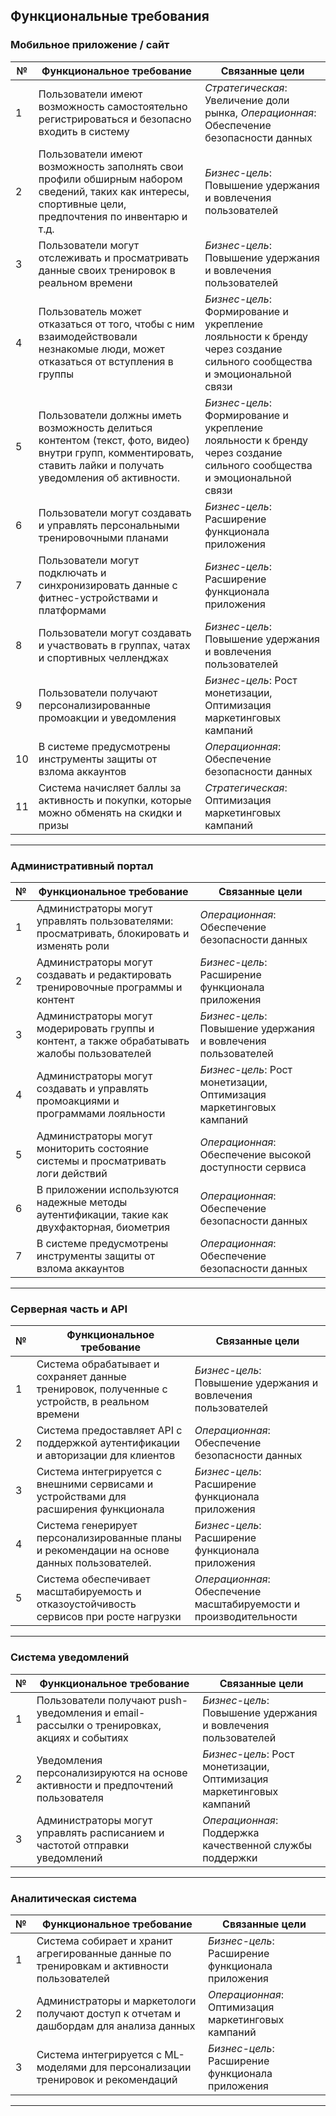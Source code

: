 ## Функциональные требования

### Мобильное приложение / сайт

| № | Функциональное требование                                                                                  | Связанные цели                                                                                 |
|----|------------------------------------------------------------------------------------------------------------|-----------------------------------------------------------------------------------------------------|
| 1  | Пользователи имеют возможность самостоятельно регистрироваться и безопасно входить в систему         | *Стратегическая*: Увеличение доли рынка, *Операционная*: Обеспечение безопасности данных                 |
| 2  | Пользователи имеют возможность заполнять свои профили обширным набором сведений, таких как интересы, спортивные цели, предпочтения по инвентарю и т.д.  | *Бизнес-цель*: Повышение удержания и вовлечения пользователей     |
| 3  | Пользователи могут отслеживать и просматривать данные своих тренировок в реальном времени | *Бизнес-цель*: Повышение удержания и вовлечения пользователей    |
| 4  | Пользователь может отказаться от того, чтобы с ним взаимодействовали незнакомые люди, может отказаться от вступления в группы | *Бизнес-цель*: Формирование и укрепление лояльности к бренду через создание сильного сообщества и эмоциональной связи    |
| 5  | Пользователи должны иметь возможность делиться контентом (текст, фото, видео) внутри групп, комментировать, ставить лайки и получать уведомления об активности.| *Бизнес-цель*: Формирование и укрепление лояльности к бренду через создание сильного сообщества и эмоциональной связи    |
| 6  | Пользователи могут создавать и управлять персональными тренировочными планами | *Бизнес-цель*: Расширение функционала приложения                                                      |
| 7  | Пользователи могут подключать и синхронизировать данные с фитнес-устройствами и платформами   | *Бизнес-цель*: Расширение функционала приложения                                     |
| 8  | Пользователи могут создавать и участвовать в группах, чатах и спортивных челленджах | *Бизнес-цель*: Повышение удержания и вовлечения пользователей                                         |
| 9  | Пользователи получают персонализированные промоакции и уведомления                                                             | *Бизнес-цель*: Рост монетизации, Оптимизация маркетинговых кампаний                                   |
| 10 | В системе предусмотрены инструменты защиты от взлома аккаунтов | *Операционная*: Обеспечение безопасности данных   |
| 11 | Система начисляет баллы за активность и покупки, которые можно обменять на скидки и призы | *Стратегическая*: Оптимизация маркетинговых кампаний

__________________________

### Административный портал

| № | Функциональное требование                                                                                  | Связанные цели                                                                                 |
|----|------------------------------------------------------------------------------------------------------------|-----------------------------------------------------------------------------------------------------|
| 1  | Администраторы могут управлять пользователями: просматривать, блокировать и изменять роли       | *Операционная*: Обеспечение безопасности данных   |
| 2  | Администраторы могут создавать и редактировать тренировочные программы и контент   |  *Бизнес-цель*: Расширение функционала приложения      |
| 3  | Администраторы могут модерировать группы и контент, а также обрабатывать жалобы пользователей   |  *Бизнес-цель*: Повышение удержания и вовлечения пользователей      |
| 4 | Администраторы могут создавать и управлять промоакциями и программами лояльности  |  *Бизнес-цель*: Рост монетизации, Оптимизация маркетинговых кампаний      |
| 5  | Администраторы могут мониторить состояние системы и просматривать логи действий  |  *Операционная*: Обеспечение высокой доступности сервиса        |
| 6 | В приложении используются надежные методы аутентификации, такие как двухфакторная, биометрия | *Операционная*: Обеспечение безопасности данных   |
| 7 | В системе предусмотрены инструменты защиты от взлома аккаунтов | *Операционная*: Обеспечение безопасности данных   |

__________________________

### Серверная часть и API

| № | Функциональное требование                                                                                  | Связанные цели                                                                                 |
|----|------------------------------------------------------------------------------------------------------------|-----------------------------------------------------------------------------------------------------|
| 1  | Система обрабатывает и сохраняет данные тренировок, полученные с устройств, в реальном времени     | *Бизнес-цель*: Повышение удержания и вовлечения пользователей                                         |
| 2   | Система предоставляет API с поддержкой аутентификации и авторизации для клиентов  | *Операционная*: Обеспечение безопасности данных                                                       |
| 3   | Система интегрируется с внешними сервисами и устройствами для расширения функционала  | *Бизнес-цель*: Расширение функционала приложения  |
| 4  | Система генерирует персонализированные планы и рекомендации на основе данных пользователей.    | *Бизнес-цель*: Расширение функционала приложения                                                      |
| 5  | Система обеспечивает масштабируемость и отказоустойчивость сервисов при росте нагрузки  | *Операционная*: Обеспечение масштабируемости и производительности                                    |
__________________________

### Система уведомлений

| № | Функциональное требование                                                                                  | Связанные цели                                                                                 |
|----|------------------------------------------------------------------------------------------------------------|-----------------------------------------------------------------------------------------------------|
| 1  | Пользователи получают push-уведомления и email-рассылки о тренировках, акциях и событиях    | *Бизнес-цель*: Повышение удержания и вовлечения пользователей                                         |
| 2  | Уведомления персонализируются на основе активности и предпочтений пользователя    | *Бизнес-цель*: Рост монетизации, Оптимизация маркетинговых кампаний                                   |
| 3  | Администраторы могут управлять расписанием и частотой отправки уведомлений    | *Операционная*: Поддержка качественной службы поддержки                                              |

__________________________

### Аналитическая система

| № | Функциональное требование                                                                                  | Связанные цели                                                                                 |
|----|------------------------------------------------------------------------------------------------------------|-----------------------------------------------------------------------------------------------------|
| 1 | Система собирает и хранит агрегированные данные по тренировкам и активности пользователей  | *Бизнес-цель*: Расширение функционала приложения    |
| 2 | Администраторы и маркетологи получают доступ к отчетам и дашбордам для анализа данных  | *Операционная*: Оптимизация маркетинговых кампаний     |
| 3 | Система интегрируется с ML-моделями для персонализации тренировок и рекомендаций  | *Бизнес-цель*: Расширение функционала приложения        |         


__________________________
